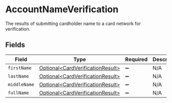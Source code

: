 # AccountNameVerification

The results of submitting cardholder name to a card network for verification.


## Fields

| Field                                                                                  | Type                                                                                   | Required                                                                               | Description                                                                            | Example                                                                                |
| -------------------------------------------------------------------------------------- | -------------------------------------------------------------------------------------- | -------------------------------------------------------------------------------------- | -------------------------------------------------------------------------------------- | -------------------------------------------------------------------------------------- |
| `firstName`                                                                            | [Optional\<CardVerificationResult>](../../models/components/CardVerificationResult.md) | :heavy_minus_sign:                                                                     | N/A                                                                                    | match                                                                                  |
| `lastName`                                                                             | [Optional\<CardVerificationResult>](../../models/components/CardVerificationResult.md) | :heavy_minus_sign:                                                                     | N/A                                                                                    | match                                                                                  |
| `middleName`                                                                           | [Optional\<CardVerificationResult>](../../models/components/CardVerificationResult.md) | :heavy_minus_sign:                                                                     | N/A                                                                                    | match                                                                                  |
| `fullName`                                                                             | [Optional\<CardVerificationResult>](../../models/components/CardVerificationResult.md) | :heavy_minus_sign:                                                                     | N/A                                                                                    | match                                                                                  |